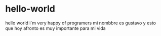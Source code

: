 # hello-world
hello world i´m very happy of programers
mi nombbre es gustavo y  esto que hoy afronto es muy importante para mi vida 
